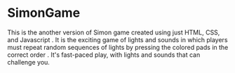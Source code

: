 # SimonGame
This is the another version of Simon game created using just HTML, CSS, and Javascript  . It is the exciting game of lights and sounds in which players must repeat random sequences of lights by pressing the colored pads in the correct order . It's fast-paced play, with lights and sounds that can challenge you.
